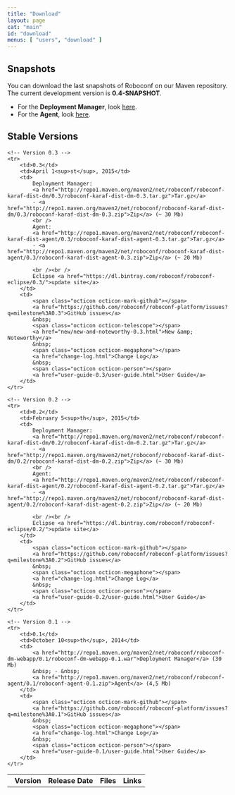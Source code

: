 ```yaml
---
title: "Download"
layout: page
cat: "main"
id: "download"
menus: [ "users", "download" ]
---
```


## Snapshots

You can download the last snapshots of Roboconf on our Maven repository.  
The current development version is **0.4-SNAPSHOT**.

* For the **Deployment Manager**, look [here](https://oss.sonatype.org/content/repositories/snapshots/net/roboconf/roboconf-karaf-dist-dm).
* For the **Agent**, look [here](https://oss.sonatype.org/content/repositories/snapshots/net/roboconf/roboconf-karaf-dist-agent).


## Stable Versions

<table id="download-table">
	<tr>
		<th><span class="octicon octicon-pin"></span> &nbsp; Version</th>
		<th>Release Date</th>
		<th>Files</th>
		<th>Links</th>
	</tr>
	
	<!-- Version 0.3 -->
	<tr>
		<td>0.3</td>
		<td>April 1<sup>st</sup>, 2015</td>
		<td>
			Deployment Manager: 
			<a href="http://repo1.maven.org/maven2/net/roboconf/roboconf-karaf-dist-dm/0.3/roboconf-karaf-dist-dm-0.3.tar.gz">Tar.gz</a>
			- <a href="http://repo1.maven.org/maven2/net/roboconf/roboconf-karaf-dist-dm/0.3/roboconf-karaf-dist-dm-0.3.zip">Zip</a> (~ 30 Mb)
			<br />
			Agent: 
			<a href="http://repo1.maven.org/maven2/net/roboconf/roboconf-karaf-dist-agent/0.3/roboconf-karaf-dist-agent-0.3.tar.gz">Tar.gz</a>
			- <a href="http://repo1.maven.org/maven2/net/roboconf/roboconf-karaf-dist-agent/0.3/roboconf-karaf-dist-agent-0.3.zip">Zip</a> (~ 20 Mb)
			
			<br /><br />
			Eclipse <a href="https://dl.bintray.com/roboconf/roboconf-eclipse/0.3/">update site</a>
		</td>
		<td>
			<span class="octicon octicon-mark-github"></span> 
			<a href="https://github.com/roboconf/roboconf-platform/issues?q=milestone%3A0.3">GitHub issues</a>
			&nbsp;
			<span class="octicon octicon-telescope"></span>
			<a href="new/new-and-noteworthy-0.3.html">New &amp; Noteworthy</a>
			&nbsp;
			<span class="octicon octicon-megaphone"></span>
			<a href="change-log.html">Change Log</a> 
			&nbsp;
			<span class="octicon octicon-person"></span>
			<a href="user-guide-0.3/user-guide.html">User Guide</a>
		</td>
	</tr>
	
	<!-- Version 0.2 -->
	<tr>
		<td>0.2</td>
		<td>February 5<sup>th</sup>, 2015</td>
		<td>
			Deployment Manager: 
			<a href="http://repo1.maven.org/maven2/net/roboconf/roboconf-karaf-dist-dm/0.2/roboconf-karaf-dist-dm-0.2.tar.gz">Tar.gz</a>
			- <a href="http://repo1.maven.org/maven2/net/roboconf/roboconf-karaf-dist-dm/0.2/roboconf-karaf-dist-dm-0.2.zip">Zip</a> (~ 30 Mb)
			<br />
			Agent: 
			<a href="http://repo1.maven.org/maven2/net/roboconf/roboconf-karaf-dist-agent/0.2/roboconf-karaf-dist-agent-0.2.tar.gz">Tar.gz</a>
			- <a href="http://repo1.maven.org/maven2/net/roboconf/roboconf-karaf-dist-agent/0.2/roboconf-karaf-dist-agent-0.2.zip">Zip</a> (~ 20 Mb)
			
			<br /><br />
			Eclipse <a href="https://dl.bintray.com/roboconf/roboconf-eclipse/0.2/">update site</a>
		</td>
		<td>
			<span class="octicon octicon-mark-github"></span> 
			<a href="https://github.com/roboconf/roboconf-platform/issues?q=milestone%3A0.2">GitHub issues</a>
			&nbsp;
			<span class="octicon octicon-megaphone"></span>
			<a href="change-log.html">Change Log</a> 
			&nbsp;
			<span class="octicon octicon-person"></span>
			<a href="user-guide-0.2/user-guide.html">User Guide</a>
		</td>
	</tr>
	
	<!-- Version 0.1 -->
	<tr>
		<td>0.1</td>
		<td>October 10<sup>th</sup>, 2014</td>
		<td>
			<a href="http://repo1.maven.org/maven2/net/roboconf/roboconf-dm-webapp/0.1/roboconf-dm-webapp-0.1.war">Deployment Manager</a> (30 Mb)
			&nbsp; - &nbsp;
			<a href="http://repo1.maven.org/maven2/net/roboconf/roboconf-agent/0.1/roboconf-agent-0.1.zip">Agent</a> (4,5 Mb)
		</td>
		<td>
			<span class="octicon octicon-mark-github"></span> 
			<a href="https://github.com/roboconf/roboconf-platform/issues?q=milestone%3A0.1">GitHub issues</a>
			&nbsp;
			<span class="octicon octicon-megaphone"></span>
			<a href="change-log.html">Change Log</a> 
			&nbsp;
			<span class="octicon octicon-person"></span>
			<a href="user-guide-0.1/user-guide.html">User Guide</a>
		</td>
	</tr>
</table>
